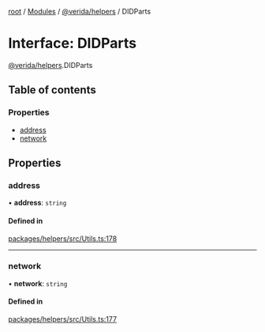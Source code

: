 [root](../README.md) / [Modules](../modules.md) / [@verida/helpers](../modules/verida_helpers.md) / DIDParts

# Interface: DIDParts

[@verida/helpers](../modules/verida_helpers.md).DIDParts

## Table of contents

### Properties

- [address](verida_helpers.DIDParts.md#address)
- [network](verida_helpers.DIDParts.md#network)

## Properties

### address

• **address**: `string`

#### Defined in

[packages/helpers/src/Utils.ts:178](https://github.com/verida/verida-js/blob/032961c/packages/helpers/src/Utils.ts#L178)

___

### network

• **network**: `string`

#### Defined in

[packages/helpers/src/Utils.ts:177](https://github.com/verida/verida-js/blob/032961c/packages/helpers/src/Utils.ts#L177)
